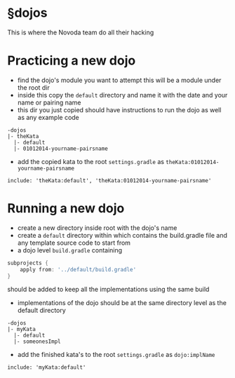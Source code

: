 §dojos
=====

This is where the Novoda team do all their hacking

# Practicing a new dojo

- find the dojo's module you want to attempt this will be a module under the root dir
- inside this copy the `default` directory and name it with the date and your name or pairing name
- this dir you just copied should have instructions to run the dojo as well as any example code

```
-dojos
|- theKata
  |- default
  |- 01012014-yourname-pairsname
```

- add the copied kata to the root `settings.gradle` as `theKata:01012014-yourname-pairsname`

```
include: 'theKata:default', 'theKata:01012014-yourname-pairsname'
```

# Running a new dojo

- create a new directory inside root with the dojo's name
- create a `default` directory within which contains the build.gradle file and any template source code to start from
- a dojo level `build.gradle` containing 

```groovy
subprojects {
	apply from: '../default/build.gradle'
}
```
should be added to keep all the implementations using the same build

- implementations of the dojo should be at the same directory level as the default directory
 
```
-dojos
|- myKata
  |- default
  |- someonesImpl
```

- add the finished kata's to the root `settings.gradle` as `dojo:implName`

```
include: 'myKata:default'
```
